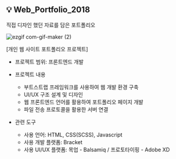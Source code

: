 ## :bulb: Web_Portfolio_2018

직접 디자인 했던 자료를 담은 포트폴리오 

![ezgif com-gif-maker (2)](https://user-images.githubusercontent.com/23302973/102874928-7c7ff880-4486-11eb-97af-a841a43f8104.gif)

[개인 웹 사이트 포트폴리오 프로젝트]
* 프로젝트 범위: 프론트엔드 개발

* 프로젝트 내용
  - 부트스트랩 프레임워크를 사용하여 웹 개발 환경 구축
  - UI/UX 구조 설계 및 디자인
  - 웹 프론트엔드 언어를 활용하여 포트폴리오 페이지 개발
  - 파일 전송 프로토콜을 활용한 서버 연결

* 관련 도구
  - 사용 언어: HTML, CSS(SCSS), Javascript
  - 사용 개발 플랫폼: Bracket
  - 사용 UI/UX 플랫폼: 목업 - Balsamiq / 프로토타이핑 - Adobe XD
